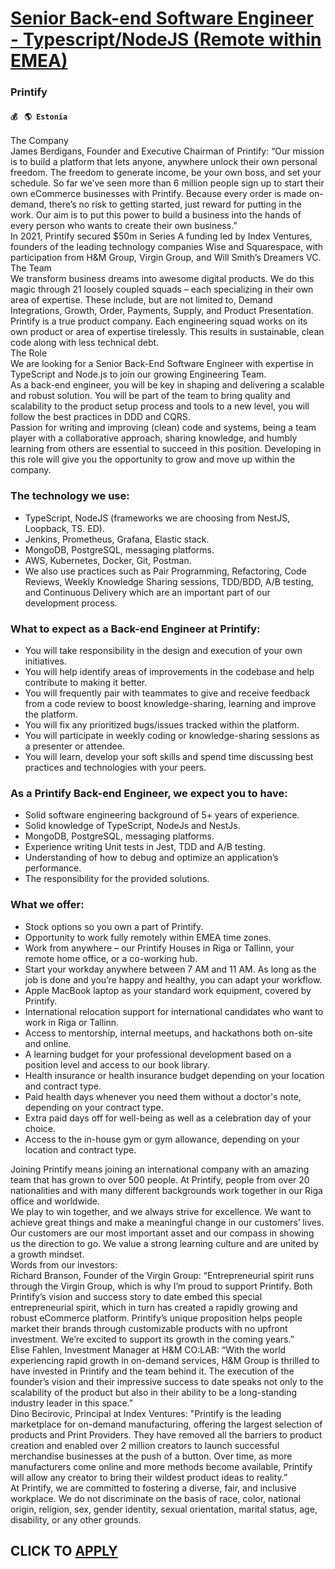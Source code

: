 # [Senior Back-end Software Engineer - Typescript/NodeJS (Remote within EMEA)](https://www.remotewlb.com/apply/senior-back-end-software-engineer-typescript-nodejs-remote-within-emea-47894)  
### Printify  
#### `💰 ` `🌎 Estonia`  
The Company  
James Berdigans, Founder and Executive Chairman of Printify: “Our mission is to build a platform that lets anyone, anywhere unlock their own personal freedom. The freedom to generate income, be your own boss, and set your schedule. So far we’ve seen more than 6 million people sign up to start their own eCommerce businesses with Printify. Because every order is made on-demand, there’s no risk to getting started, just reward for putting in the work. Our aim is to put this power to build a business into the hands of every person who wants to create their own business.”  
In 2021, Printify secured $50m in Series A funding led by Index Ventures, founders of the leading technology companies Wise and Squarespace, with participation from H&M Group, Virgin Group, and Will Smith’s Dreamers VC.  
The Team  
We transform business dreams into awesome digital products. We do this magic through 21 loosely coupled squads – each specializing in their own area of expertise. These include, but are not limited to, Demand Integrations, Growth, Order, Payments, Supply, and Product Presentation. Printify is a true product company. Each engineering squad works on its own product or area of expertise tirelessly. This results in sustainable, clean code along with less technical debt.  
The Role  
We are looking for a Senior Back-End Software Engineer with expertise in TypeScript and Node.js to join our growing Engineering Team.  
As a back-end engineer, you will be key in shaping and delivering a scalable and robust solution. You will be part of the team to bring quality and scalability to the product setup process and tools to a new level, you will follow the best practices in DDD and CQRS.  
Passion for writing and improving (clean) code and systems, being a team player with a collaborative approach, sharing knowledge, and humbly learning from others are essential to succeed in this position. Developing in this role will give you the opportunity to grow and move up within the company.

### The technology we use:

  * TypeScript, NodeJS (frameworks we are choosing from NestJS, Loopback, TS. ED).
  * Jenkins, Prometheus, Grafana, Elastic stack.
  * MongoDB, PostgreSQL, messaging platforms.
  * AWS, Kubernetes, Docker, Git, Postman.
  * We also use practices such as Pair Programming, Refactoring, Code Reviews, Weekly Knowledge Sharing sessions, TDD/BDD, A/B testing, and Continuous Delivery which are an important part of our development process.
  

### What to expect as a Back-end Engineer at Printify:

  * You will take responsibility in the design and execution of your own initiatives.
  * You will help identify areas of improvements in the codebase and help contribute to making it better.
  * You will frequently pair with teammates to give and receive feedback from a code review to boost knowledge-sharing, learning and improve the platform.
  * You will fix any prioritized bugs/issues tracked within the platform.
  * You will participate in weekly coding or knowledge-sharing sessions as a presenter or attendee.
  * You will learn, develop your soft skills and spend time discussing best practices and technologies with your peers.
  

### As a Printify Back-end Engineer, we expect you to have:

  * Solid software engineering background of 5+ years of experience.
  * Solid knowledge of TypeScript, NodeJs and NestJs.
  * MongoDB, PostgreSQL, messaging platforms.
  * Experience writing Unit tests in Jest, TDD and A/B testing.
  * Understanding of how to debug and optimize an application’s performance.
  * The responsibility for the provided solutions.
  

### What we offer:

  * Stock options so you own a part of Printify.
  * Opportunity to work fully remotely within EMEA time zones.
  * Work from anywhere – our Printify Houses in Riga or Tallinn, your remote home office, or a co-working hub.
  * Start your workday anywhere between 7 AM and 11 AM. As long as the job is done and you’re happy and healthy, you can adapt your workflow. 
  * Apple MacBook laptop as your standard work equipment, covered by Printify.
  * International relocation support for international candidates who want to work in Riga or Tallinn.
  * Access to mentorship, internal meetups, and hackathons both on-site and online.
  * A learning budget for your professional development based on a position level and access to our book library.
  * Health insurance or health insurance budget depending on your location and contract type.
  * Paid health days whenever you need them without a doctor's note, depending on your contract type.
  * Extra paid days off for well-being as well as a celebration day of your choice.
  * Access to the in-house gym or gym allowance, depending on your location and contract type.

  
  
Joining Printify means joining an international company with an amazing team that has grown to over 500 people. At Printify, people from over 20 nationalities and with many different backgrounds work together in our Riga office and worldwide.  
We play to win together, and we always strive for excellence. We want to achieve great things and make a meaningful change in our customers’ lives. Our customers are our most important asset and our compass in showing us the direction to go. We value a strong learning culture and are united by a growth mindset.  
Words from our investors:  
Richard Branson, Founder of the Virgin Group: “Entrepreneurial spirit runs through the Virgin Group, which is why I’m proud to support Printify. Both Printify’s vision and success story to date embed this special entrepreneurial spirit, which in turn has created a rapidly growing and robust eCommerce platform. Printify’s unique proposition helps people market their brands through customizable products with no upfront investment. We’re excited to support its growth in the coming years.”  
Elise Fahlen, Investment Manager at H&M CO:LAB: “With the world experiencing rapid growth in on-demand services, H&M Group is thrilled to have invested in Printify and the team behind it. The execution of the founder’s vision and their impressive success to date speaks not only to the scalability of the product but also in their ability to be a long-standing industry leader in this space.”  
Dino Becirovic, Principal at Index Ventures: "Printify is the leading marketplace for on-demand manufacturing, offering the largest selection of products and Print Providers. They have removed all the barriers to product creation and enabled over 2 million creators to launch successful merchandise businesses at the push of a button. Over time, as more manufacturers come online and more methods become available, Printify will allow any creator to bring their wildest product ideas to reality.”  
At Printify, we are committed to fostering a diverse, fair, and inclusive workplace. We do not discriminate on the basis of race, color, national origin, religion, sex, gender identity, sexual orientation, marital status, age, disability, or any other grounds.  
## CLICK TO [APPLY](https://www.remotewlb.com/apply/senior-back-end-software-engineer-typescript-nodejs-remote-within-emea-47894)

